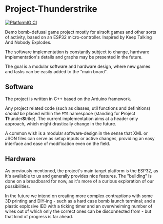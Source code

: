# Project-Thunderstrike

[![PlatformIO CI](https://github.com/itsthatMatthew/Project-Thunderstrike/actions/workflows/platformioci.yaml/badge.svg)](https://github.com/itsthatMatthew/Project-Thunderstrike/actions/workflows/platformioci.yaml)

Demo bomb-defusal game project mostly for airsoft games and other sorts of activity, based on an ESP32 micro-controller. Inspired by Keep Talking And Nobody Explodes.

The software implementation is constantly subject to change, hardware implementation's details and graphs may be presented in the future.

The goal is a modular software and hardware design, where new games and tasks can be easily added to the "main board".

## Software

The project is written in C++ based on the Arduino framework.

Any project related code (such as classes, util functions and definitions) *should be* placed within the `PTS` namespace (standing for **P**roject **T**hunder**S**trike). The current implementation aims at a header only approach, which might drastically change in the future.

A common wish is a modular software-design in the sense that XML or JSON files can serve as setup inputs or active changes, providing an easy interface and ease of modification even on the field.

## Hardware

As previously mentioned, the project's main target platform is the ESP32, as it's available to us and generally provides nice features. The "building" is done on a breadboard for now, as it's more of a curious exploration of our possibilities.

In the future we intend on creating more complex contraptions with some 3D printing and DIY-ing - such as a hard case bomb launch terminal; and a plastic explosive IED with a ticking timer and an overwhelming number of wires out of which only the correct ones can be disconnected from - but that kind of progress is far ahead.
